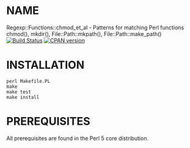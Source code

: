 # NAME

Regexp::Functions::chmod_et_al - Patterns for matching Perl functions chmod(), mkdir(), File::Path::mkpath(), File::Path::make_path()
[![Build Status](https://travis-ci.org/jkeenan/regexp-functions.svg?branch=master)](https://travis-ci.org/jkeenan/regexp-functions)
[![CPAN version](https://badge.fury.io/pl/Regexp-Functions-chmod_et_al.svg)](http://badge.fury.io/pl/Regexp-Functions-chmod_et_al)

# INSTALLATION

    perl Makefile.PL
    make
    make test
    make install

# PREREQUISITES

All prerequisites are found in the Perl 5 core distribution.


